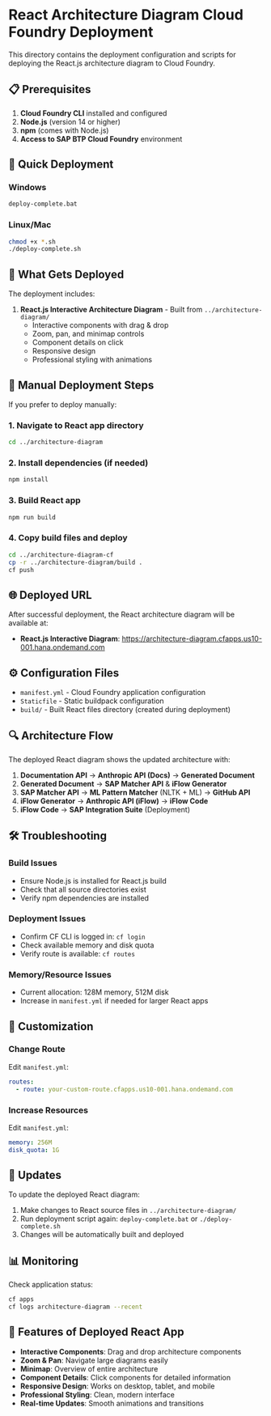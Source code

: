 # React Architecture Diagram Cloud Foundry Deployment

This directory contains the deployment configuration and scripts for deploying the React.js architecture diagram to Cloud Foundry.

## 📋 Prerequisites

1. **Cloud Foundry CLI** installed and configured
2. **Node.js** (version 14 or higher)
3. **npm** (comes with Node.js)
4. **Access to SAP BTP Cloud Foundry** environment

## 🚀 Quick Deployment

### Windows
```bash
deploy-complete.bat
```

### Linux/Mac
```bash
chmod +x *.sh
./deploy-complete.sh
```

## 📁 What Gets Deployed

The deployment includes:

1. **React.js Interactive Architecture Diagram** - Built from `../architecture-diagram/`
   - Interactive components with drag & drop
   - Zoom, pan, and minimap controls
   - Component details on click
   - Responsive design
   - Professional styling with animations

## 🔧 Manual Deployment Steps

If you prefer to deploy manually:

### 1. Navigate to React app directory
```bash
cd ../architecture-diagram
```

### 2. Install dependencies (if needed)
```bash
npm install
```

### 3. Build React app
```bash
npm run build
```

### 4. Copy build files and deploy
```bash
cd ../architecture-diagram-cf
cp -r ../architecture-diagram/build .
cf push
```

## 🌐 Deployed URL

After successful deployment, the React architecture diagram will be available at:

- **React.js Interactive Diagram**: https://architecture-diagram.cfapps.us10-001.hana.ondemand.com

## ⚙️ Configuration Files

- `manifest.yml` - Cloud Foundry application configuration
- `Staticfile` - Static buildpack configuration
- `build/` - Built React files directory (created during deployment)

## 🔍 Architecture Flow

The deployed React diagram shows the updated architecture with:

1. **Documentation API** → **Anthropic API (Docs)** → **Generated Document**
2. **Generated Document** → **SAP Matcher API** & **iFlow Generator**
3. **SAP Matcher API** → **ML Pattern Matcher** (NLTK + ML) → **GitHub API**
4. **iFlow Generator** → **Anthropic API (iFlow)** → **iFlow Code**
5. **iFlow Code** → **SAP Integration Suite** (Deployment)

## 🛠️ Troubleshooting

### Build Issues
- Ensure Node.js is installed for React.js build
- Check that all source directories exist
- Verify npm dependencies are installed

### Deployment Issues
- Confirm CF CLI is logged in: `cf login`
- Check available memory and disk quota
- Verify route is available: `cf routes`

### Memory/Resource Issues
- Current allocation: 128M memory, 512M disk
- Increase in `manifest.yml` if needed for larger React apps

## 📝 Customization

### Change Route
Edit `manifest.yml`:
```yaml
routes:
  - route: your-custom-route.cfapps.us10-001.hana.ondemand.com
```

### Increase Resources
Edit `manifest.yml`:
```yaml
memory: 256M
disk_quota: 1G
```

## 🔄 Updates

To update the deployed React diagram:

1. Make changes to React source files in `../architecture-diagram/`
2. Run deployment script again: `deploy-complete.bat` or `./deploy-complete.sh`
3. Changes will be automatically built and deployed

## 📊 Monitoring

Check application status:
```bash
cf apps
cf logs architecture-diagram --recent
```

## 🎯 Features of Deployed React App

- **Interactive Components**: Drag and drop architecture components
- **Zoom & Pan**: Navigate large diagrams easily
- **Minimap**: Overview of entire architecture
- **Component Details**: Click components for detailed information
- **Responsive Design**: Works on desktop, tablet, and mobile
- **Professional Styling**: Clean, modern interface
- **Real-time Updates**: Smooth animations and transitions
